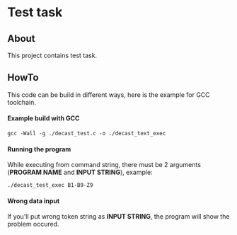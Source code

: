 Test task
========================================

About
--------------

This project contains test task.

HowTo
--------------

This code can be build in different ways, here is the example for GCC toolchain.

#### Example build with GCC

    gcc -Wall -g ./decast_test.c -o ./decast_text_exec

#### Running the program

While executing from command string, there must be 2 arguments (**PROGRAM NAME** and **INPUT STRING**), example:

    ./decast_test_exec B1-B9-Z9

#### Wrong data input

If you'll put wrong token string as **INPUT STRING**, the program will show the problem occured.
